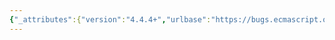 ```yaml
---
{"_attributes":{"version":"4.4.4+","urlbase":"https://bugs.ecmascript.org/","maintainer":"dherman@mozilla.com"},"bug":{"bug_id":1988,"creation_ts":"2013-09-29 05:29:00 -0700","short_desc":"14.3.7, PropertyDefinitionEvaluation: extraneous \"with argument\"","delta_ts":"2013-10-29 09:45:18 -0700","product":"Draft for 6th Edition","component":"editorial issue","version":"Rev 19: September 27, 2013 Draft","rep_platform":"All","op_sys":"All","bug_status":"RESOLVED","resolution":"FIXED","priority":"Normal","bug_severity":"normal","everconfirmed":true,"reporter":{"uid":"andrebargull","name":"André Bargull"},"assigned_to":{"uid":"allen","name":"Allen Wirfs-Brock"},"long_desc":[{"commentid":5662,"comment_count":0,"who":{"uid":"andrebargull","name":"André Bargull"},"bug_when":"2013-09-29 05:29:45 -0700","thetext":"14.3.7  Runtime Semantics: PropertyDefinitionEvaluation\n\nMethodDefinition : set PropertyName ( PropertySetParameterList ) { FunctionBody }\n\nStep 5.a, remove extraneous \"with argument\" in call to HasOwnProperty()"},{"commentid":5696,"comment_count":1,"who":{"uid":"allen","name":"Allen Wirfs-Brock"},"bug_when":"2013-09-30 12:38:30 -0700","thetext":"fixed in rev20 editor's draft"},{"commentid":6058,"comment_count":2,"who":{"uid":"allen","name":"Allen Wirfs-Brock"},"bug_when":"2013-10-29 09:45:18 -0700","thetext":"fixed in rev20 draft, Oct. 28, 2013"}]}}
---
```

